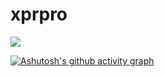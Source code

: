 # xprpro
<img src="https://readme-typing-svg.herokuapp.com/?lines=欢迎光临！;这里是，AKAXpro!%20%20哟！;不看你个头，不看你个头！&font=Roboto" />

[![Ashutosh's github activity graph](https://github-readme-activity-graph.cyclic.app/graph?username=HongKongXpro&theme=react-dark)](https://github.com/ashutosh00710/github-readme-activity-graph)



